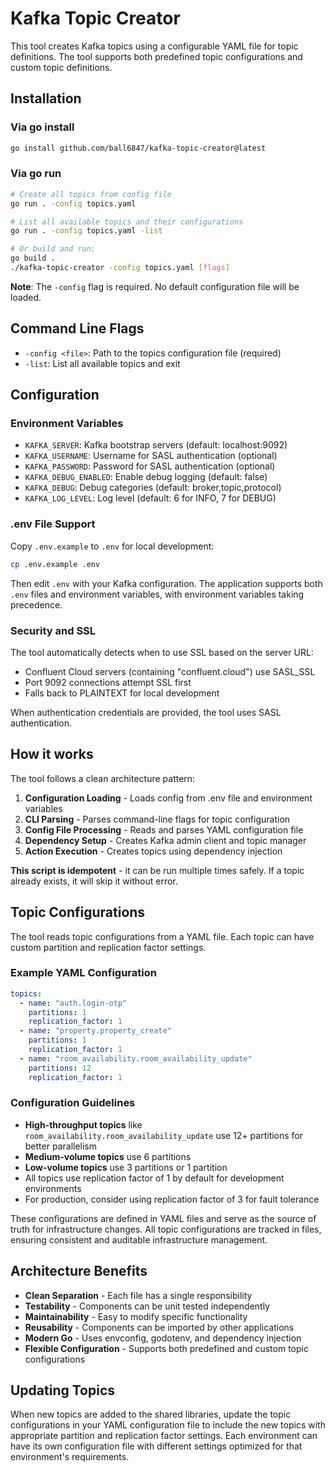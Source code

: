 # Kafka Topic Creator

This tool creates Kafka topics using a configurable YAML file for topic definitions. The tool supports both predefined topic configurations and custom topic definitions.

## Installation

### Via go install

```bash
go install github.com/ball6847/kafka-topic-creator@latest
```

### Via go run

```bash
# Create all topics from config file
go run . -config topics.yaml

# List all available topics and their configurations
go run . -config topics.yaml -list

# Or build and run:
go build .
./kafka-topic-creator -config topics.yaml [flags]
```

**Note**: The `-config` flag is required. No default configuration file will be loaded.

## Command Line Flags

- `-config <file>`: Path to the topics configuration file (required)
- `-list`: List all available topics and exit

## Configuration

### Environment Variables

- `KAFKA_SERVER`: Kafka bootstrap servers (default: localhost:9092)
- `KAFKA_USERNAME`: Username for SASL authentication (optional)
- `KAFKA_PASSWORD`: Password for SASL authentication (optional)
- `KAFKA_DEBUG_ENABLED`: Enable debug logging (default: false)
- `KAFKA_DEBUG`: Debug categories (default: broker,topic,protocol)
- `KAFKA_LOG_LEVEL`: Log level (default: 6 for INFO, 7 for DEBUG)

### .env File Support

Copy `.env.example` to `.env` for local development:

```bash
cp .env.example .env
```

Then edit `.env` with your Kafka configuration. The application supports both `.env` files and environment variables, with environment variables taking precedence.

### Security and SSL

The tool automatically detects when to use SSL based on the server URL:
- Confluent Cloud servers (containing "confluent.cloud") use SASL_SSL
- Port 9092 connections attempt SSL first
- Falls back to PLAINTEXT for local development

When authentication credentials are provided, the tool uses SASL authentication.

## How it works

The tool follows a clean architecture pattern:

1. **Configuration Loading** - Loads config from .env file and environment variables
2. **CLI Parsing** - Parses command-line flags for topic configuration
3. **Config File Processing** - Reads and parses YAML configuration file
4. **Dependency Setup** - Creates Kafka admin client and topic manager
5. **Action Execution** - Creates topics using dependency injection

**This script is idempotent** - it can be run multiple times safely. If a topic already exists, it will skip it without error.

## Topic Configurations

The tool reads topic configurations from a YAML file. Each topic can have custom partition and replication factor settings.

### Example YAML Configuration

```yaml
topics:
  - name: "auth.login-otp"
    partitions: 1
    replication_factor: 1
  - name: "property.property_create"
    partitions: 1
    replication_factor: 1
  - name: "room_availability.room_availability_update"
    partitions: 12
    replication_factor: 1
```

### Configuration Guidelines

- **High-throughput topics** like `room_availability.room_availability_update` use 12+ partitions for better parallelism
- **Medium-volume topics** use 6 partitions
- **Low-volume topics** use 3 partitions or 1 partition
- All topics use replication factor of 1 by default for development environments
- For production, consider using replication factor of 3 for fault tolerance

These configurations are defined in YAML files and serve as the source of truth for infrastructure changes. All topic configurations are tracked in files, ensuring consistent and auditable infrastructure management.

## Architecture Benefits

- **Clean Separation** - Each file has a single responsibility
- **Testability** - Components can be unit tested independently
- **Maintainability** - Easy to modify specific functionality
- **Reusability** - Components can be imported by other applications
- **Modern Go** - Uses envconfig, godotenv, and dependency injection
- **Flexible Configuration** - Supports both predefined and custom topic configurations

## Updating Topics

When new topics are added to the shared libraries, update the topic configurations in your YAML configuration file to include the new topics with appropriate partition and replication factor settings. Each environment can have its own configuration file with different settings optimized for that environment's requirements.
